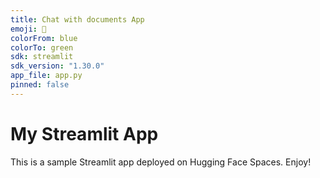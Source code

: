 ```yaml
---
title: Chat with documents App
emoji: 🚀
colorFrom: blue
colorTo: green
sdk: streamlit
sdk_version: "1.30.0"
app_file: app.py
pinned: false
---
```


# My Streamlit App
This is a sample Streamlit app deployed on Hugging Face Spaces. Enjoy!
